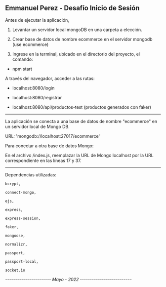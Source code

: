Emmanuel Perez - Desafío Inicio de Sesión
-------------------------------------------------------------

Antes de ejecutar la aplicación, 

1. Levantar un servidor local mongoDB en una carpeta a elección.

2. Crear base de datos de nombre ecommerce en el servidor mongodb (use ecommerce)

3. Ingrese en la terminal, ubicado en el directorio del proyecto, el comando:

- npm start


A través del navegador, acceder a las rutas:

- localhost:8080/login

- localhost:8080/registrar

- localhost:8080/api/productos-test (productos generados con faker)

------------------------------------------------------------------------


La aplicación se conecta a una base de datos de nombre "ecommerce" en un servidor local de Mongo DB.

URL: 'mongodb://localhost:27017/ecommerce'

Para conectar a otra base de datos Mongo:

En el archivo /index.js, reemplazar la URL de Mongo localhost por la URL correspondiente en las líneas 17 y 37.



--------------------------------------------------------------

Dependencias utilizadas: 

    bcrypt,

    connect-mongo,

    ejs,

    express,

    express-session,

    faker,

    mongoose,

    normalizr,
    
    passport,

    passport-local,

    socket.io

*----------------------- Mayo - 2022 --------------------------*